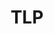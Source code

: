 ---
layout: work
permalink: /project/tlp
keyword: work
title-long: Teacher &amp; Leadership Programs
title: TLP
logo: /img/tlp/tlp-logo.png
logo-alt: Teacher &amp; Leadership Programs logo
hero: /img/tlp/tlp-hero.jpg
hero-alt: x-x-x-
funding: Department of Education &amp; Westat
year: 2016&ndash;2017
link: http://www.tlpcommunity.org
link-print: tlpcommunity.org
role-1: Brand Strategist
role-2: Art Director
role-3: UX Designer
two-1: /img/tlp/tlp-ipad-1.png
two-1-alt: Teacher and Leadership Programs Resources landing page on iPad
two-2: /img/tlp/tlp-ipad-2.png
two-2-alt: Teacher and Leadership Programs Grant profile on iPad
bio-1: The Department of Education's Teacher and Leadership Programs comprise of 5 cohorts of grant recipient schools and districts.
bio-2: I first created a brand family and style guide for each of the programs and extended the existing parent style guide to reflect the updated look (and make it 508 compliant.) 
bio-3: I then applied this strategy to update a rather complicated Drupal user experience (many types of authenticated and non-authenticated user stories) and a large set of educational materials to support the grantees and the great work they do in our education system.
three: /img/tlp/tlp-desktop.jpg
three-alt: Teacher and Leadership Programs home page on a desktop
colorClass: tlp
---